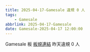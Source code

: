 ```yaml
---
title: 2025-04-17-Gamesale 違規 0 人
tags:
    - Gamesale
abbrlink: 2025-04-17-Gamesale
date: Gamesale-2025-04-17 12:00:00
---
```

Gamesale 板 [板規連結](https://www.ptt.cc/bbs/Gossiping/M.1637425085.A.07D.html)
昨天違規 0 人
